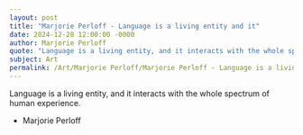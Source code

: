 ```yaml
---
layout: post
title: "Marjorie Perloff - Language is a living entity and it"
date: 2024-12-28 12:00:00 -0000
author: Marjorie Perloff
quote: "Language is a living entity, and it interacts with the whole spectrum of human experience."
subject: Art
permalink: /Art/Marjorie Perloff/Marjorie Perloff - Language is a living entity and it
---
```


Language is a living entity, and it interacts with the whole spectrum of human experience.

- Marjorie Perloff
